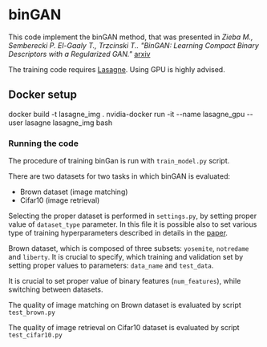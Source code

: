 # binGAN

This code implement the binGAN method, that was presented in 
*Zieba M., Semberecki P. El-Gaaly T., Trzcinski T.. "BinGAN: Learning Compact Binary Descriptors with a Regularized GAN."* [arxiv](https://arxiv.org/pdf/1806.06778.pdf) 

The training code requires [Lasagne](http://lasagne.readthedocs.io/en/latest/). Using GPU is highly advised.


## Docker setup
docker build -t  lasagne_img .
nvidia-docker run  -it --name lasagne_gpu --user lasagne lasagne_img bash

### Running the code

The procedure of training binGan is run with `train_model.py` script. 

There are two datasets for two tasks in which binGAN is evaluated:
- Brown dataset (image matching)
- Cifar10 (image retrieval)    

Selecting the proper dataset is performed in `settings.py`, by setting proper value of `dataset_type` parameter. In this file it is possible also to set various type of training hyperparameters described in details in the [paper](https://arxiv.org/pdf/1806.06778.pdf).

Brown dataset, which is composed of three subsets: `yosemite`, `notredame` and `liberty`. It is crucial to specify, which training and validation set by setting proper values to parameters: `data_name` and `test_data`. 

It is crucial to set proper value of binary features (`num_features`), while switching between datasets.

The quality of image matching on Brown dataset is evaluated by script `test_brown.py`

The quality of image retrieval on Cifar10 dataset is evaluated by script `test_cifar10.py` 




